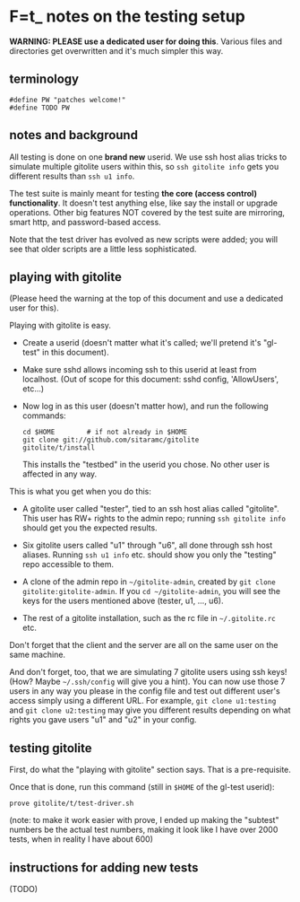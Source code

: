 # F=t_ notes on the testing setup

**WARNING: PLEASE use a dedicated user for doing this**.  Various files and
directories get overwritten and it's much simpler this way.

## terminology

    #define PW "patches welcome!"
    #define TODO PW

## notes and background

All testing is done on one **brand new** userid.  We use ssh host alias tricks
to simulate multiple gitolite users within this, so `ssh gitolite info` gets
you different results than `ssh u1 info`.

The test suite is mainly meant for testing **the core (access control)
functionality**.  It doesn't test anything else, like say the install or
upgrade operations.  Other big features NOT covered by the test suite are
mirroring, smart http, and password-based access.

Note that the test driver has evolved as new scripts were added; you will see
that older scripts are a little less sophisticated.

## playing with gitolite

(Please heed the warning at the top of this document and use a dedicated user
for this).

Playing with gitolite is easy.

  * Create a userid (doesn't matter what it's called; we'll pretend it's
    "gl-test" in this document).

  * Make sure sshd allows incoming ssh to this userid at least from localhost.
    (Out of scope for this document: sshd config, 'AllowUsers', etc...)

  * Now log in as this user (doesn't matter how), and run the following
    commands:

        cd $HOME        # if not already in $HOME
        git clone git://github.com/sitaramc/gitolite
        gitolite/t/install

    This installs the "testbed" in the userid you chose.  No other user is
    affected in any way.

This is what you get when you do this:

  * A gitolite user called "tester", tied to an ssh host alias called
    "gitolite".  This user has RW+ rights to the admin repo; running `ssh
    gitolite info` should get you the expected results.

  * Six gitolite users called "u1" through "u6", all done through ssh host
    aliases.  Running `ssh u1 info` etc. should show you only the "testing"
    repo accessible to them.

  * A clone of the admin repo in `~/gitolite-admin`, created by `git clone
    gitolite:gitolite-admin`.  If you `cd ~/gitolite-admin`, you will see the
    keys for the users mentioned above (tester, u1, ..., u6).

  * The rest of a gitolite installation, such as the rc file in `~/.gitolite.rc` etc.

Don't forget that the client and the server are all on the same user on the
same machine.

And don't forget, too, that we are simulating 7 gitolite users using ssh keys!
(How?  Maybe `~/.ssh/config` will give you a hint).  You can now use those 7
users in any way you please in the config file and test out different user's
access simply using a different URL.  For example, `git clone u1:testing` and
`git clone u2:testing` may give you different results depending on what rights
you gave users "u1" and "u2" in your config.

## testing gitolite

First, do what the "playing with gitolite" section says.  That is a
pre-requisite.

Once that is done, run this command (still in `$HOME` of the gl-test userid):

    prove gitolite/t/test-driver.sh

(note: to make it work easier with prove, I ended up making the "subtest"
numbers be the actual test numbers, making it look like I have over 2000
tests, when in reality I have about 600)

## instructions for adding new tests

(TODO)

